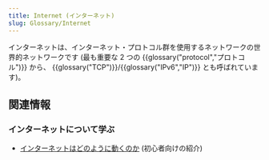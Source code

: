 ```yaml
---
title: Internet (インターネット)
slug: Glossary/Internet
---
```


インターネットは、インターネット・プロトコル群を使用するネットワークの世界的ネットワークです (最も重要な 2 つの {{glossary("protocol","プロトコル")}} から、 {{glossary("TCP")}}/{{glossary("IPv6","IP")}} とも呼ばれています)。

## 関連情報

### インターネットについて学ぶ

- [インターネットはどのように動くのか](/ja/docs/Learn/Common_questions/How_does_the_Internet_work) (初心者向けの紹介)
